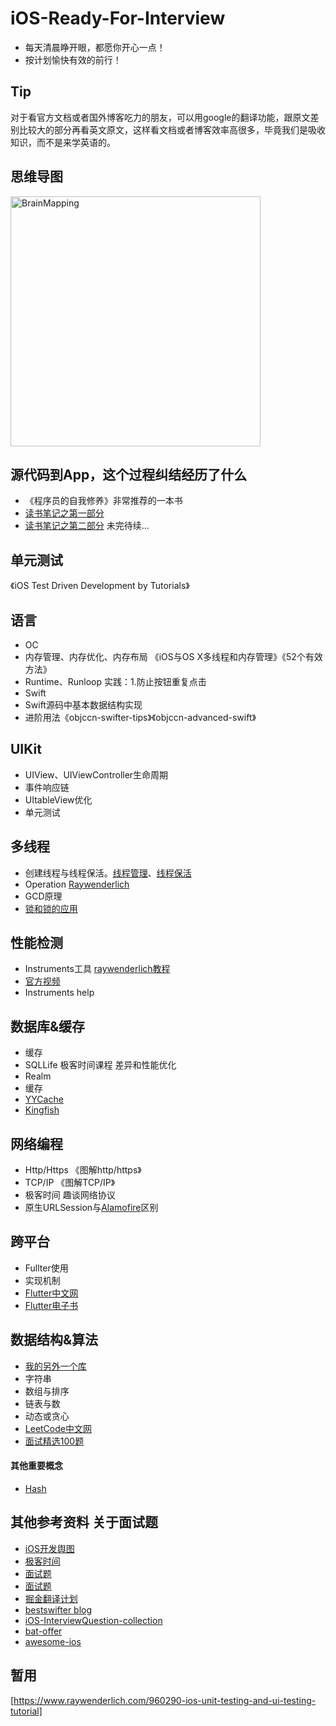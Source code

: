 # iOS-Ready-For-Interview
* 每天清晨睁开眼，都愿你开心一点！
* 按计划愉快有效的前行！

## Tip
对于看官方文档或者国外博客吃力的朋友，可以用google的翻译功能，跟原文差别比较大的部分再看英文原文，这样看文档或者博客效率高很多，毕竟我们是吸收知识，而不是来学英语的。

## 思维导图
<img src="https://github.com/aloow/iOS-Ready-For-Interview/blob/master/images/BrainMapping.png" alt="BrainMapping" height="400" >

## 源代码到App，这个过程纠结经历了什么
* 《程序员的自我修养》非常推荐的一本书
* [读书笔记之第一部分](https://www.jianshu.com/p/c6ab07042c7e)
* [读书笔记之第二部分](https://www.jianshu.com/p/4c153b34f75f) 未完待续...

## 单元测试
《iOS Test Driven Development by Tutorials》

## 语言
* OC
 * 内存管理、内存优化、内存布局 《iOS与OS X多线程和内存管理》《52个有效方法》
 * Runtime、Runloop 实践：1.防止按钮重复点击
* Swift
 * Swift源码中基本数据结构实现
 * 进阶用法《objccn-swifter-tips》《objccn-advanced-swift》

## UIKit
* UIView、UIViewController生命周期
* 事件响应链
* UItableView优化
* 单元测试

## 多线程
* 创建线程与线程保活。[线程管理](https://developer.apple.com/library/archive/documentation/Cocoa/Conceptual/Multithreading/CreatingThreads/CreatingThreads.html#//apple_ref/doc/uid/10000057i-CH15-SW2)、[线程保活](https://developer.apple.com/library/archive/documentation/Cocoa/Conceptual/Multithreading/RunLoopManagement/RunLoopManagement.html#//apple_ref/doc/uid/10000057i-CH16-SW1)
* Operation [Raywenderlich](https://www.raywenderlich.com/5293-operation-and-operationqueue-tutorial-in-swift)
* GCD原理
* [锁和锁的应用](https://www.jianshu.com/p/8173d0e6dcee)

## 性能检测
* Instruments工具 [raywenderlich教程](https://www.raywenderlich.com/397-instruments-tutorial-with-swift-getting-started)
* [官方视频](https://developer.apple.com/videos/play/wwdc2019/411/)
* Instruments help

## 数据库&缓存
* 缓存
 * SQLLife 极客时间课程 差异和性能优化
 * Realm
* 缓存
 * [YYCache](https://github.com/ibireme/YYCache)
 * [Kingfish](https://github.com/onevcat/Kingfisher)

## 网络编程
* Http/Https 《图解http/https》
* TCP/IP 《图解TCP/IP》
* 极客时间 趣谈网络协议
* 原生URLSession与[Alamofire](https://github.com/Alamofire/Alamofire)区别

## 跨平台
* Fullter使用
* 实现机制
* [Flutter中文网](https://flutterchina.club/)
* [Flutter电子书](https://book.flutterchina.club/)

## 数据结构&算法
* [我的另外一个库](https://github.com/aloow/DataStructure-Algorithm/blob/master/README.md)
* 字符串
* 数组与排序
* 链表与数
* 动态或贪心
* [LeetCode中文网](https://leetcode-cn.com/explore/interview/card/bytedance/)
* [面试精选100题](https://leetcode-cn.com/problemset/top/)
#### 其他重要概念
* [Hash](https://mp.weixin.qq.com/s/Q0w59YQmZN7tWxSXPR1vrA)

## 其他参考资料 关于面试题
* [iOS开发舆图](https://xiaozhuanlan.com/topic/7365849012)
* [极客时间](https://time.geekbang.org/)
* [面试题](https://juejin.im/post/5da6d14ae51d4524b601b78a)
* [面试题](https://www.iweslie.com/index.php/archives/93/)
* [掘金翻译计划](https://github.com/xitu/gold-miner)
* [bestswifter blog](https://github.com/bestswifter/blog)
* [iOS-InterviewQuestion-collection](https://github.com/liberalisman/iOS-InterviewQuestion-collection)
* [bat-offer](https://github.com/bestswifter/blog/blob/master/articles/bat-offer.md)
* [awesome-ios](https://github.com/vsouza/awesome-ios#cache)

## 暂用
[https://www.raywenderlich.com/960290-ios-unit-testing-and-ui-testing-tutorial]
